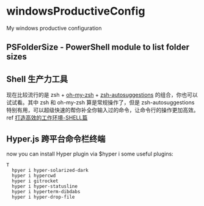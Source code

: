 # windowsProductiveConfig
My windows productive configuration

## PSFolderSize - PowerShell module to list folder sizes

## Shell 生产力工具
现在比较流行的是 zsh + [oh-my-zsh](https://ohmyz.sh) + [zsh-autosuggestions](https://github.com/zsh-users/zsh-autosuggestions) 的组合，你也可以试试看。其中 zsh 和 oh-my-zsh 算是常规操作了，但是 zsh-autosuggestions 特别有用，可以超级快速的帮你补全你输入过的命令，让命令行的操作更加高效。
ref [打造高效的工作环境-SHELL篇](https://coolshell.cn/articles/19219.html)

## Hyper.js 跨平台命令栏终端
now you can install Hyper plugin via $hyper i <pluginname>
  some useful plugins:
  <pre><code>T
  hpyer i hyper-solarized-dark
  hyper i hypercwd
  hyper i gitrocket
  hyper i hyper-statusline
  hyper i hyperterm-dibdabs
  hyper i hyper-drop-file
  </code></pre>
  
